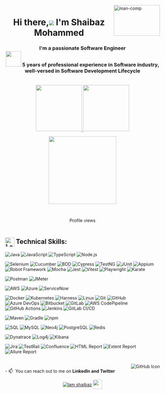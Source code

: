 <img align="right"  height="100" width="150" src="https://miro.medium.com/max/1360/1*IRGHmiGsa16stedQvIaZfw.gif" alt="man-comp" border="0" />
<h1 align="center">Hi there,<img src="https://img.icons8.com/color/48/000000/man-raising-hand-icon.png"/> I'm Shaibaz Mohammed</h1>
<h3 align="center">I'm a passionate Software Engineer󠀠<br>
<img src="https://img.icons8.com/external-becris-flat-becris/64/000000/external-technology-literary-genres-becris-flat-becris.png" height="50" width="50"/> 󠀠󠀠5 years of professional experience in Software industry, well-versed in Software Development Lifecycle 
  <br>
  <br>
<!--   Open for new opportunities -->
</h3>
<p align="center">
<a href="https://github.com/Iamshaibaz">
  <img height="150em" src="https://github-readme-stats-eight-theta.vercel.app/api?username=Iamshaibaz&show_icons=true&theme=algolia&include_all_commits=true&count_private=true&hide_border=true"/> 
 <img height="150em" src="https://github-readme-stats-eight-theta.vercel.app/api/top-langs/?username=Iamshaibaz&layout=compact&langs_count=8&theme=algolia&hide_border=true"/>
</a>
</p>

<p align="center">
 <img height="220em" src="http://github-readme-streak-stats.herokuapp.com?user=Iamshaibaz&theme=algolia&hide_border=true"/> 
</p>
 <br>
     </p>

 
 <p align="center">
     Profile views
  </br>
        <img  src="https://profile-counter.glitch.me/Iamshaibaz/count.svg" alt="">
<br><br></p>

##  <div><img src="https://raw.githubusercontent.com/Tarikul-Islam-Anik/Animated-Fluent-Emojis/master/Emojis/Objects/Laptop.png" width="30px" align="center" alt="Laptop Emoji" /> Technical Skills:</div>


![Java](https://img.shields.io/badge/Java-007396?style=flat&logo=java&logoColor=white)
![JavaScript](https://img.shields.io/badge/JavaScript-F7DF1E?style=flat&logo=javascript&logoColor=black)
![TypeScript](https://img.shields.io/badge/TypeScript-007ACC?style=flat&logo=typescript&logoColor=white)
![Node.js](https://img.shields.io/badge/Node.js-339933?style=flat&logo=nodedotjs&logoColor=white)


![Selenium](https://img.shields.io/badge/Selenium-43B02A?style=flat&logo=selenium&logoColor=white)
![Cucumber](https://img.shields.io/badge/Cucumber-00B300?style=flat&logo=cucumber&logoColor=white)
![BDD](https://img.shields.io/badge/BDD-FF9800?style=flat&logo=behavioral&logoColor=white)
![Cypress](https://img.shields.io/badge/Cypress-17202C?style=flat&logo=cypress&logoColor=white)
![TestNG](https://img.shields.io/badge/TestNG-FF6C37?style=flat&logo=testng&logoColor=white)
![JUnit](https://img.shields.io/badge/JUnit-25A162?style=flat&logo=junit&logoColor=white)
![Appium](https://img.shields.io/badge/Appium-41BDF5?style=flat&logo=appium&logoColor=white)
![Robot Framework](https://img.shields.io/badge/Robot%20Framework-000000?style=flat&logo=robotframework&logoColor=white)
![Mocha](https://img.shields.io/badge/Mocha-8D6748?style=flat&logo=mocha&logoColor=white)
![Jest](https://img.shields.io/badge/Jest-32C3C0?style=flat&logo=jest&logoColor=white)
![Vitest](https://img.shields.io/badge/Vitest-6E9DAB?style=flat&logo=vitest&logoColor=white)
![Playwright](https://img.shields.io/badge/Playwright-2C76D2?style=flat&logo=playwright&logoColor=white)
![Karate](https://img.shields.io/badge/Karate-6DB33F?style=flat&logo=karate&logoColor=white)


![Postman](https://img.shields.io/badge/Postman-FF6C37?style=flat&logo=postman&logoColor=white)
![JMeter](https://img.shields.io/badge/JMeter-D22128?style=flat&logo=apache-jmeter&logoColor=white)


![AWS](https://img.shields.io/badge/AWS-FF9900?style=flat&logo=amazon-aws&logoColor=white)
![Azure](https://img.shields.io/badge/Azure-0078D7?style=flat&logo=microsoft-azure&logoColor=white)
![ServiceNow](https://img.shields.io/badge/ServiceNow-0C4B5B?style=flat&logo=servicenow&logoColor=white)


![Docker](https://img.shields.io/badge/Docker-2496ED?style=flat&logo=docker&logoColor=white)
![Kubernetes](https://img.shields.io/badge/Kubernetes-326CE5?style=flat&logo=kubernetes&logoColor=white)
![Harness](https://img.shields.io/badge/Harness-0A3D62?style=flat&logo=harness&logoColor=white)
![Linux](https://img.shields.io/badge/Linux-FCC624?style=flat&logo=linux&logoColor=black)
![Git](https://img.shields.io/badge/Git-F05032?style=flat&logo=git&logoColor=white)
![GitHub](https://img.shields.io/badge/GitHub-181717?style=flat&logo=github&logoColor=white)
![Azure DevOps](https://img.shields.io/badge/Azure%20DevOps-0078D4?style=flat&logo=azuredevops&logoColor=white)
![Bitbucket](https://img.shields.io/badge/Bitbucket-0052CC?style=flat&logo=bitbucket&logoColor=white)
![GitLab](https://img.shields.io/badge/GitLab-FCA121?style=flat&logo=gitlab&logoColor=white)
![AWS CodePipeline](https://img.shields.io/badge/AWS-FF9900?style=flat&logo=amazon-aws&logoColor=white)
![GitHub Actions](https://img.shields.io/badge/GitHub_Actions-2088FF?style=flat&logo=github-actions&logoColor=white)
![Jenkins](https://img.shields.io/badge/Jenkins-D24939?style=flat&logo=jenkins&logoColor=white)
![GitLab CI/CD](https://img.shields.io/badge/GitLab_CI-CD-3776AB?style=flat&logo=gitlab&logoColor=white)


![Maven](https://img.shields.io/badge/Maven-C71A36?style=flat&logo=apachemaven&logoColor=white)
![Gradle](https://img.shields.io/badge/Gradle-23C100?style=flat&logo=gradle&logoColor=white)
![npm](https://img.shields.io/badge/npm-CB3837?style=flat&logo=npm&logoColor=white)

![SQL](https://img.shields.io/badge/SQL-4479A1?style=flat&logo=postgresql&logoColor=white)
![MySQL](https://img.shields.io/badge/MySQL-4479A1?style=flat&logo=mysql&logoColor=white)
![Neo4j](https://img.shields.io/badge/Neo4j-008CC1?style=flat&logo=neo4j&logoColor=white)
![PostgreSQL](https://img.shields.io/badge/PostgreSQL-4169E1?style=flat&logo=postgresql&logoColor=white)
![Redis](https://img.shields.io/badge/Redis-DC382D?style=flat&logo=redis&logoColor=white)


![Dynatrace](https://img.shields.io/badge/Dynatrace-1496FF?style=flat&logo=dynatrace&logoColor=white)
![Log4j](https://img.shields.io/badge/Log4j-FF3621?style=flat&logo=apache&logoColor=white)
![Kibana](https://img.shields.io/badge/Kibana-005571?style=flat&logo=kibana&logoColor=white)



![Jira](https://img.shields.io/badge/Jira-0052CC?style=flat&logo=jira&logoColor=white)
![TestRail](https://img.shields.io/badge/TestRail-4B8F8B?style=flat&logo=testrail&logoColor=white)
![Confluence](https://img.shields.io/badge/Confluence-172B4D?style=flat&logo=confluence&logoColor=white)
![HTML Report](https://img.shields.io/badge/HTML%20Report-E34F26?style=flat&logo=html5&logoColor=white)
![Extent Report](https://img.shields.io/badge/Extent%20Reports-0077C9?style=flat&logo=extent&logoColor=white)
![Allure Report](https://img.shields.io/badge/Allure-3A8EBA?style=flat&logo=allure&logoColor=white)








<br/>

<a href="https://github.com/Iamshaibaz" target="_blank">
  <img align="right" src="https://img.icons8.com/material-outlined/24/ffffff/github.png" alt="GitHub Icon">
</a>

<p>
  - 📫 󠀠󠀠 You can reach out to me on <b>LinkedIn and Twitter</b>
</p>

<p align="center">
<a href="https://www.linkedin.com/in/iamshaibaz/" target="blank"><img align="center" src="https://img.shields.io/badge/-Shaibaz-blue?style=flat-square&logo=Linkedin&logoColor=white&link=https://www.linkedin.com/in/iamshaibaz/" alt="Iam shaibaz" /></a>
<a href="https://twitter.com/ShaibazIam" target="blank"><img align="center" src="https://img.icons8.com/nolan/64/twitter.png" alt="" height="30" width="30" /></a>


</p>
